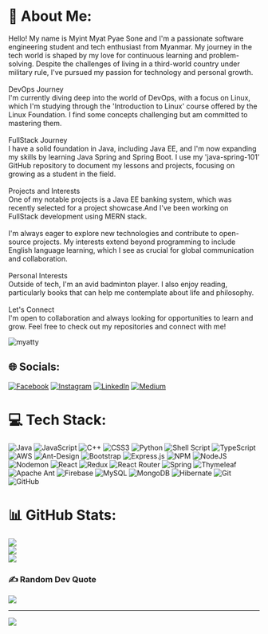 # 💫 About Me:
Hello! My name is Myint Myat Pyae Sone and I'm a passionate software engineering student and tech enthusiast from Myanmar.
My journey in the tech world is shaped by my love for continuous learning and problem-solving. Despite the challenges of living in a third-world country under military rule,
I've pursued my passion for technology and personal growth.<br><br>DevOps Journey<br>I'm currently diving deep into the world of DevOps, with a focus on Linux,
which I'm studying through the 'Introduction to Linux' course offered by the Linux Foundation. I find some concepts challenging but am committed to mastering them.
<br><br>FullStack Journey <br>I have a solid foundation in Java, including Java EE, and I'm now expanding my skills by learning Java Spring and Spring Boot. 
I use my 'java-spring-101' GitHub repository to document my lessons and projects, focusing on growing as a student in the field.<br><br>Projects and Interests<br>
One of my notable projects is a Java EE banking system, which was recently selected for a project showcase.And I've been working on FullStack development using MERN stack. <br><br>I'm always eager to explore new technologies
and contribute to open-source projects. My interests extend beyond programming to include English language learning, which I see as crucial for global communication
and collaboration.<br><br>Personal Interests<br>Outside of tech, I'm an avid badminton player. I also enjoy reading, particularly books that can help me contemplate about
life and philosophy.<br><br>Let's Connect<br>I'm open to collaboration and always looking for opportunities to learn and grow. Feel free to check out my repositories and
connect with me!

<p align="left"> <img src="https://komarev.com/ghpvc/?username=myatty&label=Profile%20views&color=0e75b6&style=flat" alt="myatty" /> </p>

## 🌐 Socials:
[![Facebook](https://img.shields.io/badge/Facebook-%231877F2.svg?logo=Facebook&logoColor=white)](https://facebook.com/https://www.facebook.com/MerlinAndDestiny?mibextid=LQQJ4d) [![Instagram](https://img.shields.io/badge/Instagram-%23E4405F.svg?logo=Instagram&logoColor=white)](https://instagram.com/pm_me_ur_python_tips) [![LinkedIn](https://img.shields.io/badge/LinkedIn-%230077B5.svg?logo=linkedin&logoColor=white)](https://linkedin.com/in/https://www.linkedin.com/in/myint-myat-pyae-sone-419a27242?utm_source=share&utm_campaign=share_via&utm_content=profile&utm_medium=ios_app) [![Medium](https://img.shields.io/badge/Medium-12100E?logo=medium&logoColor=white)](https://medium.com/@@myintmyatpyaesone_6075) 

# 💻 Tech Stack:
![Java](https://img.shields.io/badge/java-%23ED8B00.svg?style=flat&logo=openjdk&logoColor=white) ![JavaScript](https://img.shields.io/badge/javascript-%23323330.svg?style=flat&logo=javascript&logoColor=%23F7DF1E) ![C++](https://img.shields.io/badge/c++-%2300599C.svg?style=flat&logo=c%2B%2B&logoColor=white) ![CSS3](https://img.shields.io/badge/css3-%231572B6.svg?style=flat&logo=css3&logoColor=white) ![Python](https://img.shields.io/badge/python-3670A0?style=flat&logo=python&logoColor=ffdd54) ![Shell Script](https://img.shields.io/badge/shell_script-%23121011.svg?style=flat&logo=gnu-bash&logoColor=white) ![TypeScript](https://img.shields.io/badge/typescript-%23007ACC.svg?style=flat&logo=typescript&logoColor=white) ![AWS](https://img.shields.io/badge/AWS-%23FF9900.svg?style=flat&logo=amazon-aws&logoColor=white) ![Ant-Design](https://img.shields.io/badge/-AntDesign-%230170FE?style=flat&logo=ant-design&logoColor=white) ![Bootstrap](https://img.shields.io/badge/bootstrap-%238511FA.svg?style=flat&logo=bootstrap&logoColor=white) ![Express.js](https://img.shields.io/badge/express.js-%23404d59.svg?style=flat&logo=express&logoColor=%2361DAFB) ![NPM](https://img.shields.io/badge/NPM-%23CB3837.svg?style=flat&logo=npm&logoColor=white) ![NodeJS](https://img.shields.io/badge/node.js-6DA55F?style=flat&logo=node.js&logoColor=white) ![Nodemon](https://img.shields.io/badge/NODEMON-%23323330.svg?style=flat&logo=nodemon&logoColor=%BBDEAD) ![React](https://img.shields.io/badge/react-%2320232a.svg?style=flat&logo=react&logoColor=%2361DAFB) ![Redux](https://img.shields.io/badge/redux-%23593d88.svg?style=flat&logo=redux&logoColor=white) ![React Router](https://img.shields.io/badge/React_Router-CA4245?style=flat&logo=react-router&logoColor=white) ![Spring](https://img.shields.io/badge/spring-%236DB33F.svg?style=flat&logo=spring&logoColor=white) ![Thymeleaf](https://img.shields.io/badge/Thymeleaf-%23005C0F.svg?style=flat&logo=Thymeleaf&logoColor=white) ![Apache Ant](https://img.shields.io/badge/Apache%20Ant-A81C7D?style=flat&logo=Apache%20Ant&logoColor=white) ![Firebase](https://img.shields.io/badge/firebase-a08021?style=flat&logo=firebase&logoColor=ffcd34) ![MySQL](https://img.shields.io/badge/mysql-4479A1.svg?style=flat&logo=mysql&logoColor=white) ![MongoDB](https://img.shields.io/badge/MongoDB-%234ea94b.svg?style=flat&logo=mongodb&logoColor=white) ![Hibernate](https://img.shields.io/badge/Hibernate-59666C?style=flat&logo=Hibernate&logoColor=white) ![Git](https://img.shields.io/badge/git-%23F05033.svg?style=flat&logo=git&logoColor=white) ![GitHub](https://img.shields.io/badge/github-%23121011.svg?style=flat&logo=github&logoColor=white)
# 📊 GitHub Stats:
![](https://github-readme-stats.vercel.app/api?username=Myatty&theme=react&hide_border=false&include_all_commits=true&count_private=true)<br/>
![](https://github-readme-streak-stats.herokuapp.com/?user=Myatty&theme=react&hide_border=false)<br/>
![](https://github-readme-stats.vercel.app/api/top-langs/?username=Myatty&theme=react&hide_border=false&include_all_commits=true&count_private=true&layout=compact)

### ✍️ Random Dev Quote
![](https://quotes-github-readme.vercel.app/api?type=horizontal&theme=tokyonight)

---
[![](https://visitcount.itsvg.in/api?id=Myatty&icon=0&color=0)](https://visitcount.itsvg.in)

<!-- Proudly created with GPRM ( https://gprm.itsvg.in ) -->
